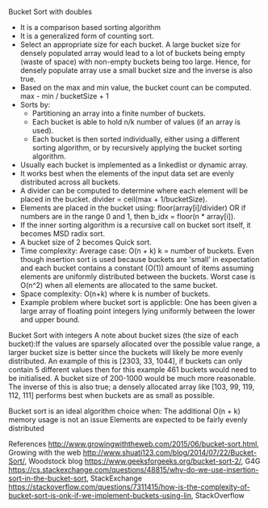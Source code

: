 Bucket Sort with doubles
- It is a comparison based sorting algorithm
- It is a generalized form of counting sort.
- Select an appropriate size for each bucket. A large bucket size for densely populated array would lead to a lot of buckets being empty (waste of space) with non-empty buckets being too large. Hence, for densely populate array use a small bucket size and the inverse is also true.
- Based on the max and min value, the bucket count can be computed. max - min / bucketSize + 1
- Sorts by:
	- Partitioning an array into a finite number of buckets.
	- Each bucket is able to hold n/k number of values (if an array is used).
	- Each bucket is then sorted individually, either using a different sorting algorithm, or by recursively applying the bucket sorting algorithm.
- Usually each bucket is implemented as a linkedlist or dynamic array.
- It works best when the elements of the input data set are evenly distributed across all buckets.
- A divider can be computed to determine where each element will be placed in the bucket. divider = ceil(max + 1/bucketSize).
- Elements are placed in the bucket using: floor(array[i]/divider) OR if numbers are in the range 0 and 1, then b_idx = floor(n * array[i]).
- If the inner sorting algorithm is a recursive call on bucket sort itself, it becomes MSD radix sort.
- A bucket size of 2 becomes Quick sort.
- Time complexity: Average case: O(n + k) k = number of buckets. Even though insertion sort is used because buckets are 'small' in expectation and each bucket contains a constant (O(1)) amount of items assuming elements are uniformly distributed between the buckets. Worst case is O(n^2) when all elements are allocated to the same bucket.
- Space complexity: O(n+k) where k is number of buckets.
- Example problem where bucket sort is applicble: One has been given a large array of floating point integers lying uniformly between the lower and upper bound.

Bucket Sort with integers
A note about bucket sizes (the size of each bucket):If the values are sparsely allocated over the possible value range, a larger bucket size is better since the buckets will likely be more evenly distributed. An example of this is [2303, 33, 1044], if buckets can only contain 5 different values then for this example 461 buckets would need to be initialised. A bucket size of 200-1000 would be much more reasonable. The inverse of this is also true; a densely allocated array like [103, 99, 119, 112, 111] performs best when buckets are as small as possible.

Bucket sort is an ideal algorithm choice when:
The additional O(n + k) memory usage is not an issue
Elements are expected to be fairly evenly distributed


References
http://www.growingwiththeweb.com/2015/06/bucket-sort.html, Growing with the web
http://www.shuati123.com/blog/2014/07/22/Bucket-Sort/, Woodstock blog
https://www.geeksforgeeks.org/bucket-sort-2/, G4G
https://cs.stackexchange.com/questions/48815/why-do-we-use-insertion-sort-in-the-bucket-sort, StackExchange
https://stackoverflow.com/questions/7311415/how-is-the-complexity-of-bucket-sort-is-onk-if-we-implement-buckets-using-lin, StackOverflow